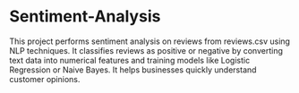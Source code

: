 # Sentiment-Analysis
This project performs sentiment analysis on reviews from reviews.csv using NLP techniques. It classifies reviews as positive or negative by converting text data into numerical features and training models like Logistic Regression or Naive Bayes. It helps businesses quickly understand customer opinions.
